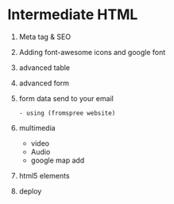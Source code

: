 # Intermediate HTML

1.  Meta tag & SEO
2.  Adding font-awesome icons and google font
3.  advanced table
4.  advanced form
5.  form data send to your email

        - using (fromspree website)

6.  multimedia
    - video
    - Audio
    - google map add
7.  html5 elements
8.  deploy
